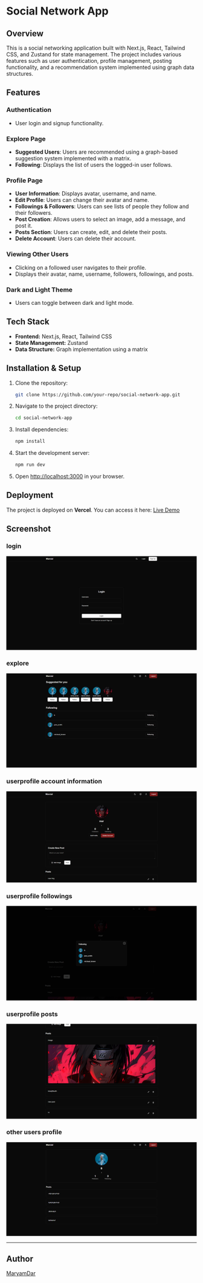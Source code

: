 # Social Network App

## Overview
This is a social networking application built with Next.js, React, Tailwind CSS, and Zustand for state management. The project includes various features such as user authentication, profile management, posting functionality, and a recommendation system implemented using graph data structures.

## Features

### Authentication
- User login and signup functionality.

### Explore Page
- **Suggested Users**: Users are recommended using a graph-based suggestion system implemented with a matrix.
- **Following**: Displays the list of users the logged-in user follows.

### Profile Page
- **User Information**: Displays avatar, username, and name.
- **Edit Profile**: Users can change their avatar and name.
- **Followings & Followers**: Users can see lists of people they follow and their followers.
- **Post Creation**: Allows users to select an image, add a message, and post it.
- **Posts Section**: Users can create, edit, and delete their posts.
- **Delete Account**: Users can delete their account.

### Viewing Other Users
- Clicking on a followed user navigates to their profile.
- Displays their avatar, name, username, followers, followings, and posts.

### Dark and Light Theme
- Users can toggle between dark and light mode.

## Tech Stack
- **Frontend:** Next.js, React, Tailwind CSS
- **State Management:** Zustand
- **Data Structure:** Graph implementation using a matrix

## Installation & Setup
1. Clone the repository:
   ```sh
   git clone https://github.com/your-repo/social-network-app.git
   ```
2. Navigate to the project directory:
   ```sh
   cd social-network-app
   ```
3. Install dependencies:
   ```sh
   npm install
   ```
4. Start the development server:
   ```sh
   npm run dev
   ```
5. Open [http://localhost:3000](http://localhost:3000) in your browser.

## Deployment
The project is deployed on **Vercel**. You can access it here:
[Live Demo](https://react-music-player-steel.vercel.app/)

## Screenshot
### login
![login](screenshots/login.png)
### explore
![explore](screenshots/explore.png)
### userprofile account information
![userprofile-acc](screenshots/userprofile-acc.png)
### userprofile followings
![userprofile-followings](screenshots/userprofile-followings.png)
### userprofile posts
![userprofile-posts](screenshots/userprofile-posts.png)
### other users profile
![other user profile](screenshots/profile2.png)

---
## Author
[MaryamDar](https://github.com/marydar)

